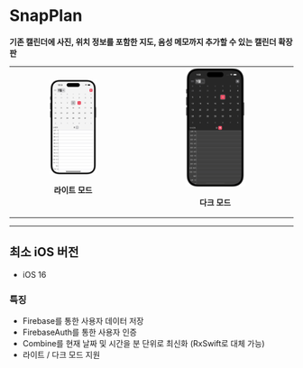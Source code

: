# SnapPlan

**기존 캘린더에 사진, 위치 정보를 포함한 지도, 음성 메모까지 추가할 수 있는 캘린더 확장판**

<div align="center">
  <table>
    <tr>
      <td align="center">
        <img width="40%" height="auto" src="./Preview/main_light.png">
        <p><strong>라이트 모드</strong></p>
      </td>
      <td align="center">
        <img width="40%" height="auto" src="./Preview/main_dark.png">
        <p><strong>다크 모드</strong></p>
      </td>
    </tr>
  </table>
</div>

----

## 최소 iOS 버전
- iOS 16

### 특징
- Firebase를 통한 사용자 데이터 저장
- FirebaseAuth를 통한 사용자 인증
- Combine를 현재 날짜 및 시간을 분 단위로 최신화 (RxSwift로 대체 가능)
- 라이트 / 다크 모드 지원
